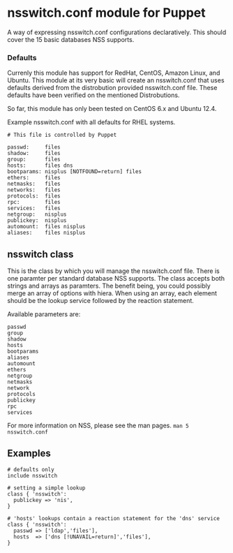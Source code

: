 # nsswitch.conf module for Puppet

A way of expressing nsswitch.conf configurations declaratively. This
should cover the 15 basic databases NSS supports. 

### Defaults

Currenly this module has support for RedHat, CentOS, Amazon Linux, and
Ubuntu. This module at its very basic will create an nsswitch.conf that
uses defaults derived from the distrobution provided nsswitch.conf file.
These defaults have been verified on the mentioned Distrobutions.

So far, this module has only been tested on CentOS 6.x and Ubuntu 12.4.

Example nsswitch.conf with all defaults for RHEL systems.
```
# This file is controlled by Puppet

passwd:     files
shadow:     files
group:      files
hosts:      files dns
bootparams: nisplus [NOTFOUND=return] files
ethers:     files
netmasks:   files
networks:   files
protocols:  files
rpc:        files
services:   files
netgroup:   nisplus
publickey:  nisplus
automount:  files nisplus
aliases:    files nisplus
```

## nsswitch class

This is the class by which you will manage the nsswitch.conf file. There
is one paramter per standard database NSS supports. The class accepts both strings 
and arrays as paramters. The benefit being, you could possibly merge an array
of options with hiera. When using an array, each element should be the
lookup service followed by the reaction statement.

Available parameters are:
```
passwd
group
shadow
hosts
bootparams
aliases
automount
ethers
netgroup
netmasks
network
protocols
publickey
rpc
services
```

For more information on NSS, please see the man pages. `man 5 nsswitch.conf`

## Examples

```
# defaults only
include nsswitch

# setting a simple lookup
class { 'nsswitch':
  publickey => 'nis',
}

# 'hosts' lookups contain a reaction statement for the 'dns' service
class { 'nsswitch':
  passwd => ['ldap','files'],
  hosts  => ['dns [!UNAVAIL=return]','files'],
}
```

